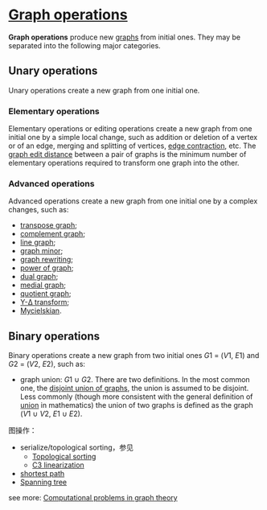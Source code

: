 # [Graph operations](https://en.wikipedia.org/wiki/Graph_operations)

**Graph operations** produce new [graphs](https://en.wikipedia.org/wiki/Graph_(discrete_mathematics)) from initial ones. They may be separated into the following major categories.

## Unary operations

Unary operations create a new graph from one initial one.

### Elementary operations

Elementary operations or editing operations create a new graph from one initial one by a simple local change, such as addition or deletion of a vertex or of an edge, merging and splitting of vertices, [edge contraction](https://en.wikipedia.org/wiki/Edge_contraction), etc. The [graph edit distance](https://en.wikipedia.org/wiki/Graph_edit_distance) between a pair of graphs is the minimum number of elementary operations required to transform one graph into the other.

### Advanced operations

Advanced operations create a new graph from one initial one by a complex changes, such as:

- [transpose graph](https://en.wikipedia.org/wiki/Transpose_graph);
- [complement graph](https://en.wikipedia.org/wiki/Complement_graph);
- [line graph](https://en.wikipedia.org/wiki/Line_graph);
- [graph minor](https://en.wikipedia.org/wiki/Graph_minor);
- [graph rewriting](https://en.wikipedia.org/wiki/Graph_rewriting);
- [power of graph](https://en.wikipedia.org/wiki/Power_of_graph);
- [dual graph](https://en.wikipedia.org/wiki/Dual_graph);
- [medial graph](https://en.wikipedia.org/wiki/Medial_graph);
- [quotient graph](https://en.wikipedia.org/wiki/Quotient_graph);
- [Y-Δ transform](https://en.wikipedia.org/wiki/Y-Δ_transform);
- [Mycielskian](https://en.wikipedia.org/wiki/Mycielskian).



## Binary operations

Binary operations create a new graph from two initial ones *G*1 = (*V*1, *E*1) and *G*2 = (*V*2, *E*2), such as:

- graph union: *G*1 ∪ *G*2. There are two definitions. In the most common one, the [disjoint union of graphs](https://en.wikipedia.org/wiki/Disjoint_union_of_graphs), the union is assumed to be disjoint. Less commonly (though more consistent with the general definition of [union](https://en.wikipedia.org/wiki/Union_(set_theory)) in mathematics) the union of two graphs is defined as the graph (*V*1 ∪ *V*2, *E*1 ∪ *E*2).





图操作：

- serialize/topological sorting，参见
  - [Topological sorting](https://en.wikipedia.org/wiki/Topological_sorting)
  - [C3 linearization](https://en.wikipedia.org/wiki/C3_linearization)
- [shortest path](https://en.wikipedia.org/wiki/Shortest_path_problem)
- [Spanning tree](https://en.wikipedia.org/wiki/Spanning_tree)

see more: [Computational problems in graph theory](https://en.wikipedia.org/wiki/Category:Computational_problems_in_graph_theory)